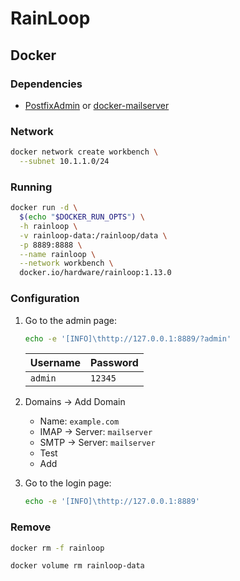 # RainLoop

<!--
https://github.com/hardware/mailserver/wiki/Rainloop-initial-configuration
https://github.com/shadow1163/dockerfiles/blob/master/mailserver/docker-compose.yml
-->

## Docker

### Dependencies

- [PostfixAdmin](/postfixadmin.md) or [docker-mailserver](/docker-mailserver.md)

### Network

```sh
docker network create workbench \
  --subnet 10.1.1.0/24
```

### Running

```sh
docker run -d \
  $(echo "$DOCKER_RUN_OPTS") \
  -h rainloop \
  -v rainloop-data:/rainloop/data \
  -p 8889:8888 \
  --name rainloop \
  --network workbench \
  docker.io/hardware/rainloop:1.13.0
```

### Configuration

1. Go to the admin page:

   ```sh
   echo -e '[INFO]\thttp://127.0.0.1:8889/?admin'
   ```

   | Username | Password |
   | --- | --- |
   | `admin` | `12345` |

2. Domains -> Add Domain
   - Name: `example.com`
   - IMAP -> Server: `mailserver`
   - SMTP -> Server: `mailserver`
   - Test
   - Add

3. Go to the login page:

   ```sh
   echo -e '[INFO]\thttp://127.0.0.1:8889'
   ```

### Remove

```sh
docker rm -f rainloop

docker volume rm rainloop-data
```
